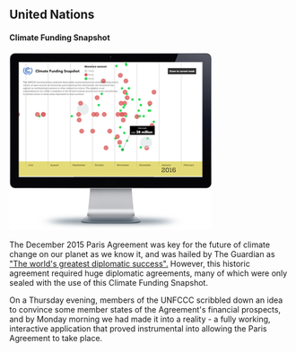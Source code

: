 
## United Nations
#### Climate Funding Snapshot

<div class="snapshot">

![Climate Funding Snapshot](/assets/portfolio/climateaction.png)

</div>

<div class="info">

The December 2015 Paris Agreement was key for the future of climate change on our planet as we know it, and was hailed by The Guardian as <a href="http://www.theguardian.com/environment/2015/dec/13/paris-climate-deal-cop-diplomacy-developing-united-nations" target="_blank">"The world's greatest diplomatic success".</a> However, this historic agreement required huge diplomatic agreements, many of which were only sealed with the use of this Climate Funding Snapshot.
				
On a Thursday evening, members of the UNFCCC scribbled down an idea to convince some member states of the Agreement's financial prospects, and by Monday morning we had made it into a reality - a fully working, interactive application that proved instrumental into allowing the Paris Agreement to take place.

</div>